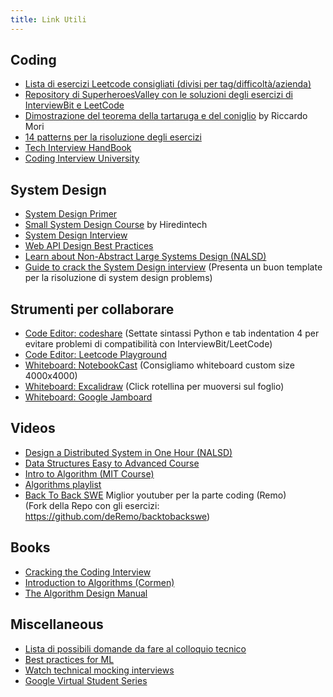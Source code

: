 ```yaml
---
title: Link Utili
---
```


## Coding
  - [Lista di esercizi Leetcode consigliati (divisi per tag/difficoltà/azienda)](https://seanprashad.com/leetcode-patterns/)
  - [Repository di SuperheroesValley con le soluzioni degli esercizi di InterviewBit e LeetCode](https://github.com/SuperheroesValley/superheroes-exercises)
  - [Dimostrazione del teorema della tartaruga e del coniglio](/attachments/dimostrazione_hare_tortoise.pdf) by Riccardo Mori
  - [14 patterns per la risoluzione degli esercizi](https://hackernoon.com/14-patterns-to-ace-any-coding-interview-question-c5bb3357f6ed) 
  - [Tech Interview HandBook](https://github.com/yangshun/tech-interview-handbook)
  - [Coding Interview University](https://github.com/jwasham/coding-interview-university)

## System Design
  - [System Design Primer](https://github.com/donnemartin/system-design-primer)
  - [Small System Design Course](https://www.hiredintech.com/classrooms/system-design/lesson/52) by Hiredintech
  - [System Design Interview](https://github.com/checkcheckzz/system-design-interview)
  - [Web API Design Best Practices](https://github.com/MicrosoftDocs/architecture-center/blob/master/docs/best-practices/api-design.md)
  - [Learn about Non-Abstract Large Systems Design (NALSD)](https://sre.google/classroom/)
  - [Guide to crack the System Design interview](https://towardsdatascience.com/the-complete-guide-to-the-system-design-interview-ba118f48bdfc) (Presenta un buon template per la risoluzione di system design problems)

## Strumenti per collaborare
  - [Code Editor: codeshare](https://codeshare.io/AdZxz8) (Settate sintassi Python e tab indentation 4 per evitare problemi di compatibilità con InterviewBit/LeetCode)
  - [Code Editor: Leetcode Playground](https://leetcode.com/playground/)
  - [Whiteboard: NotebookCast](https://www.notebookcast.com/en) (Consigliamo whiteboard custom size 4000x4000)
  - [Whiteboard: Excalidraw](https://excalidraw.com/) (Click rotellina per muoversi sul foglio)
  - [Whiteboard: Google Jamboard](https://jamboard.google.com/)

## Videos
  - [Design a Distributed System in One Hour (NALSD)](https://www.youtube.com/watch?v=bOXkgMuVuYY)
  - [Data Structures Easy to Advanced Course](https://www.youtube.com/watch?v=RBSGKlAvoiM)
  - [Intro to Algorithm (MIT Course)](https://www.youtube.com/playlist?list=PLUl4u3cNGP61Oq3tWYp6V_F-5jb5L2iHb)
  - [Algorithms playlist](https://www.youtube.com/playlist?list=PLDN4rrl48XKpZkf03iYFl-O29szjTrs_O)
  - [Back To Back SWE](https://www.youtube.com/channel/UCmJz2DV1a3yfgrR7GqRtUUA) Miglior youtuber per la parte coding (Remo) \
                                                                    (Fork della Repo con gli esercizi: https://github.com/deRemo/backtobackswe)
## Books
  - [Cracking the Coding Interview](https://www.amazon.it/Cracking-Coding-Interview-Programming-Questions/dp/0984782850)
  - [Introduction to Algorithms (Cormen)](https://www.amazon.it/Introduzione-agli-algoritmi-strutture-dati/dp/883866515X)
  - [The Algorithm Design Manual](https://www.amazon.it/Algorithm-Design-Manual-Steven-Skiena/dp/3030542556)

## Miscellaneous
  - [Lista di possibili domande da fare al colloquio tecnico](https://github.com/viraptor/reverse-interview/blob/master/translations/ITALIAN.md)
  - [Best practices for ML](https://developers.google.com/machine-learning/guides/rules-of-ml)
  - [Watch technical mocking interviews](https://interviewing.io/recordings)
  - [Google Virtual Student Series](https://services.google.com/fh/files/emails/virtualseriespdf.pdf)
